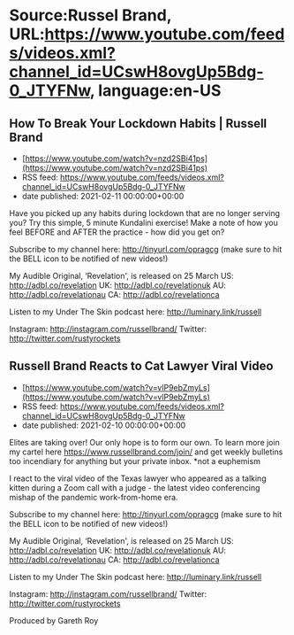 # Source:Russel Brand, URL:https://www.youtube.com/feeds/videos.xml?channel_id=UCswH8ovgUp5Bdg-0_JTYFNw, language:en-US

## How To Break Your Lockdown Habits | Russell Brand
 - [https://www.youtube.com/watch?v=nzd2SBi41ps](https://www.youtube.com/watch?v=nzd2SBi41ps)
 - RSS feed: https://www.youtube.com/feeds/videos.xml?channel_id=UCswH8ovgUp5Bdg-0_JTYFNw
 - date published: 2021-02-11 00:00:00+00:00

Have you picked up any habits during lockdown that are no longer serving you? Try this simple, 5 minute Kundalini exercise! Make a note of how you feel BEFORE and AFTER the practice - how did you get on?

Subscribe to my channel here: http://tinyurl.com/opragcg
(make sure to hit the BELL icon to be notified of new videos!)

My Audible Original, ‘Revelation', is released on 25 March
US: http://adbl.co/revelation
UK: http://adbl.co/revelationuk
AU: http://adbl.co/revelationau
CA: http://adbl.co/revelationca

Listen to my Under The Skin podcast here: 
http://luminary.link/russell

Instagram: http://instagram.com/russellbrand/
Twitter: http://twitter.com/rustyrockets

## Russell Brand Reacts to Cat Lawyer Viral Video
 - [https://www.youtube.com/watch?v=vlP9ebZmyLs](https://www.youtube.com/watch?v=vlP9ebZmyLs)
 - RSS feed: https://www.youtube.com/feeds/videos.xml?channel_id=UCswH8ovgUp5Bdg-0_JTYFNw
 - date published: 2021-02-10 00:00:00+00:00

Elites are taking over! Our only hope is to form our own. To learn more join my cartel here https://www.russellbrand.com/join/ and get weekly bulletins too incendiary for anything but your private inbox.
*not a euphemism

I react to the viral video of the Texas lawyer who appeared as a talking kitten during a Zoom call with a judge -  the latest video conferencing mishap of the pandemic work-from-home era.

Subscribe to my channel here: http://tinyurl.com/opragcg
(make sure to hit the BELL icon to be notified of new videos!)

My Audible Original, ‘Revelation', is released on 25 March
US: http://adbl.co/revelation
UK: http://adbl.co/revelationuk
AU: http://adbl.co/revelationau
CA: http://adbl.co/revelationca

Listen to my Under The Skin podcast here: 
http://luminary.link/russell

Instagram: http://instagram.com/russellbrand/
Twitter: http://twitter.com/rustyrockets

Produced by Gareth Roy

